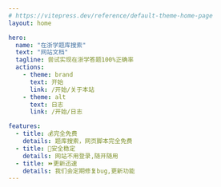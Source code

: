 ```yaml
---
# https://vitepress.dev/reference/default-theme-home-page
layout: home

hero:
  name: "在浙学题库搜索"
  text: "网站文档"
  tagline: 尝试实现在浙学答题100%正确率
  actions:
    - theme: brand
      text: 开始
      link: /开始/关于本站
    - theme: alt
      text: 日志
      link: /开始/日志

features:
  - title: 💰完全免费
    details: 题库搜索，网页脚本完全免费
  - title: 🔐安全稳定
    details: 网站不用登录,随开随用
  - title: ⏩更新迅速
    details: 我们会定期修复bug,更新功能
---
```


